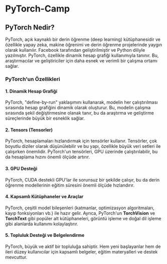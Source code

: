 # PyTorch-Camp
## PyTorch Nedir?

PyTorch, açık kaynaklı bir derin öğrenme (deep learning) kütüphanesidir ve özellikle yapay zeka, makine öğrenimi ve derin öğrenme projelerinde yaygın olarak kullanılır. Facebook tarafından geliştirilmiştir ve Python diliyle yazılmıştır. PyTorch, özellikle dinamik hesap grafiği kullanımıyla tanınır. Bu, araştırmacılar ve geliştiriciler için daha esnek ve verimli bir çalışma ortamı sağlar.

### PyTorch'un Özellikleri

#### 1. **Dinamik Hesap Grafiği**
PyTorch, "define-by-run" yaklaşımını kullanarak, modelin her çalıştırılması sırasında hesap grafiğini dinamik olarak oluşturur. Bu, modelin çalışma sırasında şekil değiştirmesine olanak tanır, bu da araştırma ve geliştirme süreçlerinde büyük bir esneklik sağlar.

#### 2. **Tensors (Tensorler)**
PyTorch, hesaplamaları hızlandırmak için tensörler kullanır. Tensörler, çok boyutlu diziler olarak düşünülebilir ve bu yapı, özellikle büyük veri setleri ile çalışırken önemlidir. PyTorch'un tensörleri, GPU üzerinde çalıştırılabilir, bu da hesaplama hızını önemli ölçüde artırır.

#### 3. **GPU Desteği**
PyTorch, CUDA destekli GPU'lar ile sorunsuz bir şekilde çalışır, bu da derin öğrenme modellerinin eğitim süresini önemli ölçüde hızlandırır.

#### 4. **Kapsamlı Kütüphaneler ve Araçlar**
PyTorch, çeşitli model bileşenleri (katmanlar, optimizasyon algoritmaları, kayıp fonksiyonları vb.) ile hazır gelir. Ayrıca, PyTorch'un **TorchVision** ve **TorchText** gibi popüler alt kütüphaneleri, görüntü işleme ve doğal dil işleme gibi alanlarda kullanımı kolaylaştırır.

#### 5. **Topluluk Desteği ve Belgelendirme**
PyTorch, büyük ve aktif bir topluluğa sahiptir. Hem yeni başlayanlar hem de ileri düzey kullanıcılar için kapsamlı belgeler, eğitim materyalleri ve destek mevcuttur.


